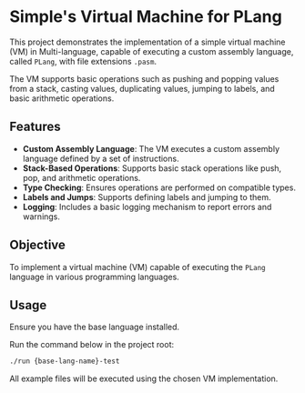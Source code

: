 # Simple's Virtual Machine for PLang

This project demonstrates the implementation of a simple virtual machine (VM) in Multi-language, capable of executing a custom assembly language, called `PLang`, with file extensions `.pasm`.

The VM supports basic operations such as pushing and popping values from a stack, casting values, duplicating values, jumping to labels, and basic arithmetic operations.

## Features

- **Custom Assembly Language**: The VM executes a custom assembly language defined by a set of instructions.
- **Stack-Based Operations**: Supports basic stack operations like push, pop, and arithmetic operations.
- **Type Checking**: Ensures operations are performed on compatible types.
- **Labels and Jumps**: Supports defining labels and jumping to them.
- **Logging**: Includes a basic logging mechanism to report errors and warnings.

## Objective

To implement a virtual machine (VM) capable of executing the `PLang` language in various programming languages.

## Usage

Ensure you have the base language installed.

Run the command below in the project root:

```bash
./run {base-lang-name}-test
```

All example files will be executed using the chosen VM implementation.
